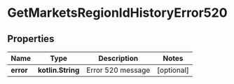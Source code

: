 
# GetMarketsRegionIdHistoryError520

## Properties
Name | Type | Description | Notes
------------ | ------------- | ------------- | -------------
**error** | **kotlin.String** | Error 520 message |  [optional]



